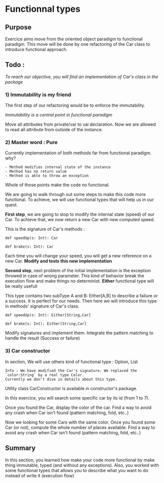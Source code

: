 # Functionnal types

## Purpose

Exercice aims move from the oriented object paradigm to functional paradigm. 
This move will be done by one refactoring of the Car class to introduce functional approach.
 

## Todo :

*To reach our objective, you will find an implementation of Car's class in the package*  

### 1) Immutability is my friend

The first step of our refactoring would be to enforce the immutability. 

*Immutability is a central point in functional paradigm* 

Move all attributes from private/var to val declaration. 
Now we are allowed to read all attribute from outside of the instance. 

     
    
### 2) Master word : Pure

Currently implementation of both methods far from functional paradigm. why? 

    - Method modifies internal state of the instance
    - Method has no return value
    - Method is able to throw an exception
    
Whole of those points make the code no functional. 

We are going to walk through out some steps to make this code more functional. 
To achieve, we will use functional types that will help us in our quest.

**First step**, we are going to stop to modify the internal state (speed) of our Car. To achieve that, 
we now return a new Car with new computed speed. 

This is the signature of Car's methods : 

    def speedUp(s: Int): Car
    
    def brake(s: Int): Car
    
Each time you will change your speed, you will get a new reference on a new Car. 
**Modify and tests this new implementation**

**Second step**, next problem of the initial implementation is the exception throwed in case of wrong parameter. 
This kind of behavior break the execution flow and make things no determinist. **Either** functional type will be really usefull

This type contains two subType A and B: Either[A,B] to describe a failure or a success.
It is perfect for our needs. Then here we will introduce this type in methods' signature of Car's class.
  
  
    def speedUp(s: Int): Either[String,Car]
      
    def brake(s: Int): Either[String,Car]
    
Modify signatures and implement them. Integrate the pattern matching to handle the result (Success or failure) 

  
### 3) Car constructor


In section, We will use others kind of functional type : Option, List

    Info : We have modified the Car's signature. We replaced the `color:String` by a real type Color. 
    Currently we don't dive in details about this type.
    
Utility class CarConstructor is available in constructor's package.

In this exercice, you will search some specific car by its id (from 1 to 7). 

Once you found the Car, display the color of the car. 
Find a way to avoid any crash when Car isn't found (pattern matching, fold, etc..)

Now we looking for some Cars with the same color. 
Once you found some Car (or not), compute the whole number of places available.
Find a way to avoid any crash when Car isn't found (pattern matching, fold, etc..)
 
   
## Summary

In this section, you learned how make your code more functional by make thing immutable, typed (and without any exceptions).
Also, you worked with some functional types that allows you to describe what you want to do instead of write it (execution flow)




